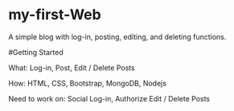 # my-first-Web
A simple blog with log-in, posting, editing, and deleting functions.

#Getting Started



What:  Log-in, Post, Edit / Delete Posts

How: HTML, CSS, Bootstrap, MongoDB, Nodejs

Need to work on: Social Log-in, Authorize Edit / Delete Posts

